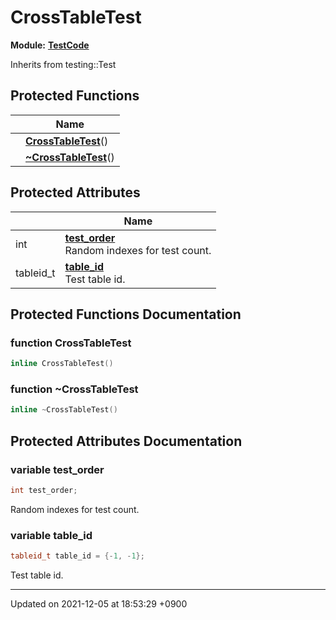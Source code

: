 

# CrossTableTest

**Module:** **[TestCode](/Modules/TestCode)**





Inherits from testing::Test

## Protected Functions

|                | Name           |
| -------------- | -------------- |
| | **[CrossTableTest](/Classes/CrossTableTest#function-crosstabletest)**() |
| | **[~CrossTableTest](/Classes/CrossTableTest#function-~crosstabletest)**() |

## Protected Attributes

|                | Name           |
| -------------- | -------------- |
| int | **[test_order](/Classes/CrossTableTest#variable-test_order)** <br>Random indexes for test count.  |
| tableid_t | **[table_id](/Classes/CrossTableTest#variable-table_id)** <br>Test table id.  |

## Protected Functions Documentation

### function CrossTableTest

```cpp
inline CrossTableTest()
```


### function ~CrossTableTest

```cpp
inline ~CrossTableTest()
```


## Protected Attributes Documentation

### variable test_order

```cpp
int test_order;
```

Random indexes for test count. 

### variable table_id

```cpp
tableid_t table_id = {-1, -1};
```

Test table id. 

-------------------------------

Updated on 2021-12-05 at 18:53:29 +0900